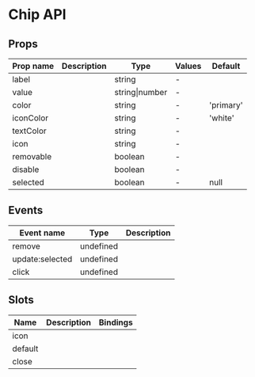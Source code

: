 # Chip API

## Props

| Prop name | Description | Type           | Values | Default   |
| --------- | ----------- | -------------- | ------ | --------- |
| label     |             | string         | -      |           |
| value     |             | string\|number | -      |           |
| color     |             | string         | -      | 'primary' |
| iconColor |             | string         | -      | 'white'   |
| textColor |             | string         | -      |           |
| icon      |             | string         | -      |           |
| removable |             | boolean        | -      |           |
| disable   |             | boolean        | -      |           |
| selected  |             | boolean        | -      | null      |

## Events

| Event name      | Type      | Description |
| --------------- | --------- | ----------- |
| remove          | undefined |
| update:selected | undefined |
| click           | undefined |

## Slots

| Name    | Description | Bindings |
| ------- | ----------- | -------- |
| icon    |             |          |
| default |             |          |
| close   |             |          |

